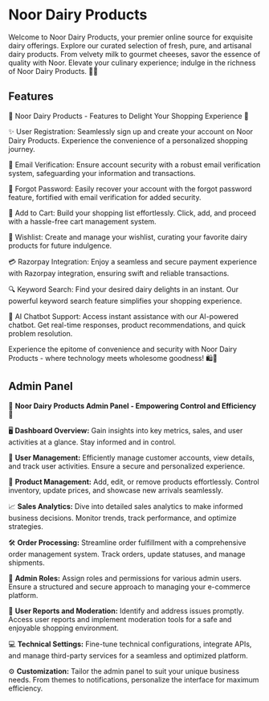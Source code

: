 
# Noor Dairy Products


Welcome to Noor Dairy Products, your premier online source for exquisite dairy offerings. Explore our curated selection of fresh, pure, and artisanal dairy products. From velvety milk to gourmet cheeses, savor the essence of quality with Noor. Elevate your culinary experience; indulge in the richness of Noor Dairy Products. 🥛🧀

## Features

🚀 Noor Dairy Products - Features to Delight Your Shopping Experience 🚀

✨ User Registration: Seamlessly sign up and create your account on Noor Dairy Products. Experience the convenience of a personalized shopping journey.

📧 Email Verification: Ensure account security with a robust email verification system, safeguarding your information and transactions.

🔐 Forgot Password: Easily recover your account with the forgot password feature, fortified with email verification for added security.

🛒 Add to Cart: Build your shopping list effortlessly. Click, add, and proceed with a hassle-free cart management system.

💖 Wishlist: Create and manage your wishlist, curating your favorite dairy products for future indulgence.

💳 Razorpay Integration: Enjoy a seamless and secure payment experience with Razorpay integration, ensuring swift and reliable transactions.

🔍 Keyword Search: Find your desired dairy delights in an instant. Our powerful keyword search feature simplifies your shopping experience.

🤖 AI Chatbot Support: Access instant assistance with our AI-powered chatbot. Get real-time responses, product recommendations, and quick problem resolution.

Experience the epitome of convenience and security with Noor Dairy Products - where technology meets wholesome goodness! 🛍️🥛









## Admin Panel
🔐 **Noor Dairy Products Admin Panel - Empowering Control and Efficiency** 🔐

🖥️ **Dashboard Overview:** Gain insights into key metrics, sales, and user activities at a glance. Stay informed and in control.

👤 **User Management:** Efficiently manage customer accounts, view details, and track user activities. Ensure a secure and personalized experience.

🛒 **Product Management:** Add, edit, or remove products effortlessly. Control inventory, update prices, and showcase new arrivals seamlessly.

📈 **Sales Analytics:** Dive into detailed sales analytics to make informed business decisions. Monitor trends, track performance, and optimize strategies.

🛠️ **Order Processing:** Streamline order fulfillment with a comprehensive order management system. Track orders, update statuses, and manage shipments.

💼 **Admin Roles:** Assign roles and permissions for various admin users. Ensure a structured and secure approach to managing your e-commerce platform.

🚫 **User Reports and Moderation:** Identify and address issues promptly. Access user reports and implement moderation tools for a safe and enjoyable shopping environment.

💻 **Technical Settings:** Fine-tune technical configurations, integrate APIs, and manage third-party services for a seamless and optimized platform.

⚙️ **Customization:** Tailor the admin panel to suit your unique business needs. From themes to notifications, personalize the interface for maximum efficiency.



